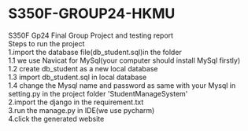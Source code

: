 # S350F-GROUP24-HKMU
S350F Gp24 Final Group Project and testing report  
Steps to run the project  
1.import the database file(db_student.sql)in the folder  
  1.1 we use Navicat for MySql(your computer should install MySql firstly)  
  1.2 create db_student as a new local database  
  1.3 import db_student.sql in local database  
  1.4 change the Mysql name and password as same with your Mysql in setting.py in the project folder 'StudentManageSystem'  
2.import the django in the requirement.txt  
3.run the manage.py in IDE(we use pycharm)  
4.click the generated website  
